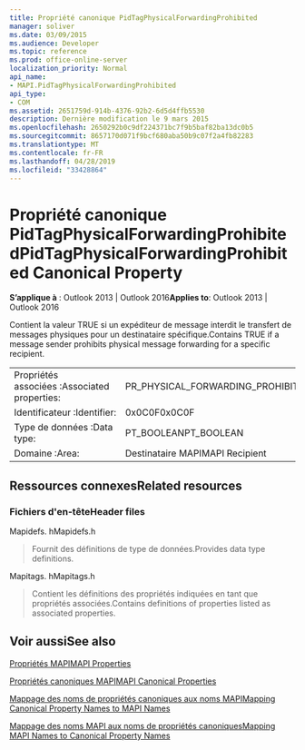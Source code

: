 ```yaml
---
title: Propriété canonique PidTagPhysicalForwardingProhibited
manager: soliver
ms.date: 03/09/2015
ms.audience: Developer
ms.topic: reference
ms.prod: office-online-server
localization_priority: Normal
api_name:
- MAPI.PidTagPhysicalForwardingProhibited
api_type:
- COM
ms.assetid: 2651759d-914b-4376-92b2-6d5d4ffb5530
description: Dernière modification le 9 mars 2015
ms.openlocfilehash: 2650292b0c9df224371bc7f9b5baf82ba13dc0b5
ms.sourcegitcommit: 8657170d071f9bcf680aba50b9c07f2a4fb82283
ms.translationtype: MT
ms.contentlocale: fr-FR
ms.lasthandoff: 04/28/2019
ms.locfileid: "33428864"
---
```

# <a name="pidtagphysicalforwardingprohibited-canonical-property"></a><span data-ttu-id="21dbf-103">Propriété canonique PidTagPhysicalForwardingProhibited</span><span class="sxs-lookup"><span data-stu-id="21dbf-103">PidTagPhysicalForwardingProhibited Canonical Property</span></span>

  
  
<span data-ttu-id="21dbf-104">**S’applique à** : Outlook 2013 | Outlook 2016</span><span class="sxs-lookup"><span data-stu-id="21dbf-104">**Applies to**: Outlook 2013 | Outlook 2016</span></span> 
  
<span data-ttu-id="21dbf-105">Contient la valeur TRUE si un expéditeur de message interdit le transfert de messages physiques pour un destinataire spécifique.</span><span class="sxs-lookup"><span data-stu-id="21dbf-105">Contains TRUE if a message sender prohibits physical message forwarding for a specific recipient.</span></span>
  
|||
|:-----|:-----|
|<span data-ttu-id="21dbf-106">Propriétés associées :</span><span class="sxs-lookup"><span data-stu-id="21dbf-106">Associated properties:</span></span>  <br/> |<span data-ttu-id="21dbf-107">PR_PHYSICAL_FORWARDING_PROHIBITED</span><span class="sxs-lookup"><span data-stu-id="21dbf-107">PR_PHYSICAL_FORWARDING_PROHIBITED</span></span>  <br/> |
|<span data-ttu-id="21dbf-108">Identificateur :</span><span class="sxs-lookup"><span data-stu-id="21dbf-108">Identifier:</span></span>  <br/> |<span data-ttu-id="21dbf-109">0x0C0F</span><span class="sxs-lookup"><span data-stu-id="21dbf-109">0x0C0F</span></span>  <br/> |
|<span data-ttu-id="21dbf-110">Type de données :</span><span class="sxs-lookup"><span data-stu-id="21dbf-110">Data type:</span></span>  <br/> |<span data-ttu-id="21dbf-111">PT_BOOLEAN</span><span class="sxs-lookup"><span data-stu-id="21dbf-111">PT_BOOLEAN</span></span>  <br/> |
|<span data-ttu-id="21dbf-112">Domaine :</span><span class="sxs-lookup"><span data-stu-id="21dbf-112">Area:</span></span>  <br/> |<span data-ttu-id="21dbf-113">Destinataire MAPI</span><span class="sxs-lookup"><span data-stu-id="21dbf-113">MAPI Recipient</span></span>  <br/> |
   
## <a name="related-resources"></a><span data-ttu-id="21dbf-114">Ressources connexes</span><span class="sxs-lookup"><span data-stu-id="21dbf-114">Related resources</span></span>

### <a name="header-files"></a><span data-ttu-id="21dbf-115">Fichiers d'en-tête</span><span class="sxs-lookup"><span data-stu-id="21dbf-115">Header files</span></span>

<span data-ttu-id="21dbf-116">Mapidefs. h</span><span class="sxs-lookup"><span data-stu-id="21dbf-116">Mapidefs.h</span></span>
  
> <span data-ttu-id="21dbf-117">Fournit des définitions de type de données.</span><span class="sxs-lookup"><span data-stu-id="21dbf-117">Provides data type definitions.</span></span>
    
<span data-ttu-id="21dbf-118">Mapitags. h</span><span class="sxs-lookup"><span data-stu-id="21dbf-118">Mapitags.h</span></span>
  
> <span data-ttu-id="21dbf-119">Contient les définitions des propriétés indiquées en tant que propriétés associées.</span><span class="sxs-lookup"><span data-stu-id="21dbf-119">Contains definitions of properties listed as associated properties.</span></span>
    
## <a name="see-also"></a><span data-ttu-id="21dbf-120">Voir aussi</span><span class="sxs-lookup"><span data-stu-id="21dbf-120">See also</span></span>



[<span data-ttu-id="21dbf-121">Propriétés MAPI</span><span class="sxs-lookup"><span data-stu-id="21dbf-121">MAPI Properties</span></span>](mapi-properties.md)
  
[<span data-ttu-id="21dbf-122">Propriétés canoniques MAPI</span><span class="sxs-lookup"><span data-stu-id="21dbf-122">MAPI Canonical Properties</span></span>](mapi-canonical-properties.md)
  
[<span data-ttu-id="21dbf-123">Mappage des noms de propriétés canoniques aux noms MAPI</span><span class="sxs-lookup"><span data-stu-id="21dbf-123">Mapping Canonical Property Names to MAPI Names</span></span>](mapping-canonical-property-names-to-mapi-names.md)
  
[<span data-ttu-id="21dbf-124">Mappage des noms MAPI aux noms de propriétés canoniques</span><span class="sxs-lookup"><span data-stu-id="21dbf-124">Mapping MAPI Names to Canonical Property Names</span></span>](mapping-mapi-names-to-canonical-property-names.md)

